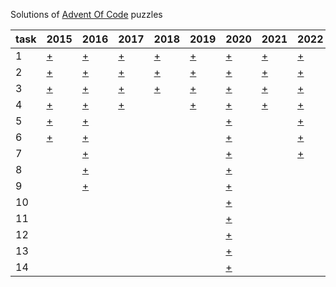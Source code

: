 Solutions of [Advent Of Code](https://adventofcode.com) puzzles

 task | 2015                                     | 2016                                     | 2017                                     | 2018                                     | 2019                                     | 2020                                      | 2021                                     | 2022                                     | 2023                                     | 2024                                     
------|------------------------------------------|------------------------------------------|------------------------------------------|------------------------------------------|------------------------------------------|-------------------------------------------|------------------------------------------|------------------------------------------|------------------------------------------|------------------------------------------|
 1    | [+](https://adventofcode.com/2015/day/1) | [+](https://adventofcode.com/2016/day/1) | [+](https://adventofcode.com/2017/day/1) | [+](https://adventofcode.com/2018/day/1) | [+](https://adventofcode.com/2019/day/1) | [+](https://adventofcode.com/2020/day/1)  | [+](https://adventofcode.com/2021/day/1) | [+](https://adventofcode.com/2022/day/1) | [+](https://adventofcode.com/2023/day/1) | [+](https://adventofcode.com/2024/day/1) |
 2    | [+](https://adventofcode.com/2015/day/2) | [+](https://adventofcode.com/2016/day/2) | [+](https://adventofcode.com/2017/day/2) | [+](https://adventofcode.com/2019/day/2) | [+](https://adventofcode.com/2019/day/1) | [+](https://adventofcode.com/2020/day/2)  | [+](https://adventofcode.com/2021/day/2) | [+](https://adventofcode.com/2022/day/2) | [+](https://adventofcode.com/2023/day/2) | [+](https://adventofcode.com/2024/day/2) |
 3    | [+](https://adventofcode.com/2015/day/3) | [+](https://adventofcode.com/2016/day/3) | [+](https://adventofcode.com/2017/day/3) | [+](https://adventofcode.com/2018/day/3) | [+](https://adventofcode.com/2019/day/3) | [+](https://adventofcode.com/2020/day/3)  | [+](https://adventofcode.com/2021/day/3) | [+](https://adventofcode.com/2022/day/3) | [+](https://adventofcode.com/2023/day/3) | [+](https://adventofcode.com/2024/day/3) |
 4    | [+](https://adventofcode.com/2015/day/4) | [+](https://adventofcode.com/2016/day/4) | [+](https://adventofcode.com/2017/day/4) |                                          | [+](https://adventofcode.com/2019/day/4) | [+](https://adventofcode.com/2020/day/4)  | [+](https://adventofcode.com/2021/day/4) | [+](https://adventofcode.com/2022/day/4) ||
 5    | [+](https://adventofcode.com/2015/day/5) | [+](https://adventofcode.com/2016/day/5) |                                          |                                          |                                          | [+](https://adventofcode.com/2020/day/5)  |                                          | [+](https://adventofcode.com/2022/day/5) ||
 6    | [+](https://adventofcode.com/2015/day/6) | [+](https://adventofcode.com/2016/day/6) |                                          |                                          |                                          | [+](https://adventofcode.com/2020/day/6)  |                                          | [+](https://adventofcode.com/2022/day/6) ||
 7    |                                          | [+](https://adventofcode.com/2016/day/7) |                                          |                                          |                                          | [+](https://adventofcode.com/2020/day/7)  |                                          | [+](https://adventofcode.com/2022/day/7) ||
 8    |                                          | [+](https://adventofcode.com/2016/day/8) |                                          |                                          |                                          | [+](https://adventofcode.com/2020/day/8)  |                                          |                                          ||
 9    |                                          | [+](https://adventofcode.com/2016/day/9) |                                          |                                          |                                          | [+](https://adventofcode.com/2020/day/9)  |                                          |                                          ||
 10   |                                          |                                          |                                          |                                          |                                          | [+](https://adventofcode.com/2020/day/10) |                                          |                                          ||
 11   |                                          |                                          |                                          |                                          |                                          | [+](https://adventofcode.com/2020/day/11) |                                          |                                          ||
 12   |                                          |                                          |                                          |                                          |                                          | [+](https://adventofcode.com/2020/day/12) |                                          |                                          ||
 13   |                                          |                                          |                                          |                                          |                                          | [+](https://adventofcode.com/2020/day/13) |                                          |                                          ||
 14   |                                          |                                          |                                          |                                          |                                          | [+](https://adventofcode.com/2020/day/14) |                                          |                                          ||
